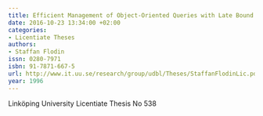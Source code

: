 ```yaml
---
title: Efficient Management of Object-Oriented Queries with Late Bound Functions
date: 2016-10-23 13:34:00 +02:00
categories:
- Licentiate Theses
authors:
- Staffan Flodin
issn: 0280-7971
isbn: 91-7871-667-5
url: http://www.it.uu.se/research/group/udbl/Theses/StaffanFlodinLic.pdf
year: 1996
---
```


Linköping University Licentiate Thesis No 538
